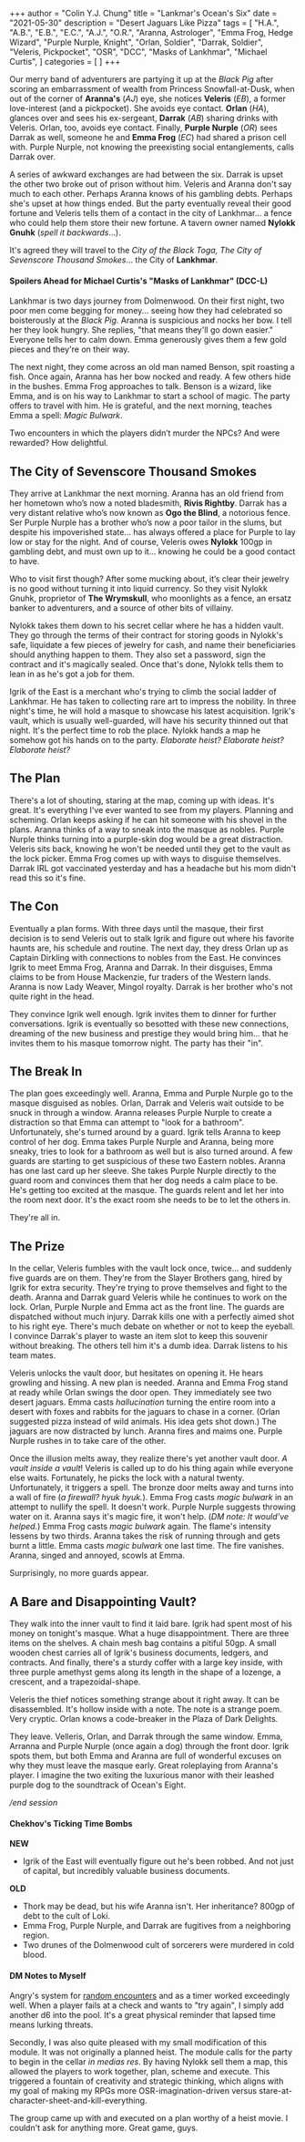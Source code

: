 +++
author = "Colin Y.J. Chung"
title = "Lankmar's Ocean's Six"
date = "2021-05-30"
description = "Desert Jaguars Like Pizza"
tags = [
    "H.A.",
    "A.B.",
    "E.B.",
    "E.C.",
    "A.J.",
    "O.R.",
    "Aranna, Astrologer",
    "Emma Frog, Hedge Wizard",
    "Purple Nurple, Knight",
    "Orlan, Soldier",
    "Darrak, Soldier",
    "Veleris, Pickpocket",
    "OSR",
    "DCC",
    "Masks of Lankhmar",
    "Michael Curtis",
]
categories = [
]
+++

Our merry band of adventurers are partying it up at the _Black Pig_ after scoring an embarrassment of wealth from Princess Snowfall-at-Dusk, when out of the corner of **Aranna's** (_AJ_) eye, she notices **Veleris** (_EB_), a former love-interest (and a pickpocket). She avoids eye contact. **Orlan** (_HA_), glances over and sees his ex-sergeant, **Darrak** (_AB_) sharing drinks with Veleris. Orlan, too, avoids eye contact. Finally, **Purple Nurple** (_OR_) sees Darrak as well, someone he and **Emma Frog** (_EC_) had shared a prison cell with. Purple Nurple, not knowing the preexisting social entanglements, calls Darrak over.

A series of awkward exchanges are had between the six. Darrak is upset the other two broke out of prison without him. Veleris and Aranna don't say much to each other. Perhaps Aranna knows of his gambling debts. Perhaps she's upset at how things ended. But the party eventually reveal their good fortune and Veleris tells them of a contact in the city of Lankhmar... a fence who could help them store their new fortune. A tavern owner named **Nylokk Gnuhk** (_spell it backwards_...).

It's agreed they will travel to the _City of the Black Toga, The City of Sevenscore Thousand Smokes_... the City of **Lankhmar**.

#### Spoilers Ahead for Michael Curtis's "Masks of Lankhmar" (DCC-L)

Lankhmar is two days journey from Dolmenwood. On their first night, two poor men come begging for money... seeing how they had celebrated so boisterously at the _Black Pig_. Aranna is suspicious and nocks her bow. I tell her they look hungry. She replies, "that means they'll go down easier." Everyone tells her to calm down. Emma generously gives them a few gold pieces and they're on their way.

The next night, they come across an old man named Benson, spit roasting a fish. Once again, Aranna has her bow nocked and ready. A few others hide in the bushes. Emma Frog approaches to talk. Benson is a wizard, like Emma, and is on his way to Lankhmar to start a school of magic. The party offers to travel with him. He is grateful, and the next morning, teaches Emma a spell: _Magic Bulwark_.

Two encounters in which the players didn’t murder the NPCs? And were rewarded? How delightful.

## The City of Sevenscore Thousand Smokes

They arrive at Lankhmar the next morning. Aranna has an old friend from her hometown who’s now a noted bladesmith, **Rivis Rightby**. Darrak has a very distant relative who’s now known as **Ogo the Blind**, a notorious fence. Ser Purple Nurple has a brother who’s now a poor tailor in the slums, but despite his impoverished state... has always offered a place for Purple to lay low or stay for the night. And of course, Veleris owes **Nylokk** 100gp in gambling debt, and must own up to it... knowing he could be a good contact to have.

Who to visit first though? After some mucking about, it’s clear their jewelry is no good without turning it into liquid currency. So they visit Nylokk Gnuhk, proprietor of **The Wrymskull**, who moonlights as a fence, an ersatz banker to adventurers, and a source of other bits of villainy.

Nylokk takes them down to his secret cellar where he has a hidden vault. They go through the terms of their contract for storing goods in Nylokk's safe, liquidate a few pieces of jewelry for cash, and name their beneficiaries should anything happen to them. They also set a password, sign the contract and it's magically sealed. Once that's done, Nylokk tells them to lean in as he's got a job for them.

Igrik of the East is a merchant who's trying to climb the social ladder of Lankhmar. He has taken to collecting rare art to impress the nobility. In three night's time, he will hold a masque to showcase his latest acquisition. Igrik's vault, which is usually well-guarded, will have his security thinned out that night. It's the perfect time to rob the place. Nylokk hands a map he somehow got his hands on to the party. _Elaborate heist? Elaborate heist? Elaborate heist?_ 

## The Plan

There's a lot of shouting, staring at the map, coming up with ideas. It's great. It's everything I've ever wanted to see from my players. Planning and scheming. Orlan keeps asking if he can hit someone with his shovel in the plans. Aranna thinks of a way to sneak into the masque as nobles. Purple Nurple thinks turning into a purple-skin dog would be a great distraction. Veleris sits back, knowing he won't be needed until they get to the vault as the lock picker. Emma Frog comes up with ways to disguise themselves. Darrak IRL got vaccinated yesterday and has a headache but his mom didn't read this so it's fine.

## The Con

Eventually a plan forms. With three days until the masque, their first decision is to send Veleris out to stalk Igrik and figure out where his favorite haunts are, his schedule and routine. The next day, they dress Orlan up as Captain Dirkling with connections to nobles from the East. He convinces Igrik to meet Emma Frog, Aranna and Darrak. In their disguises, Emma claims to be from House Mackenzie, fur traders of the Western lands. Aranna is now Lady Weaver, Mingol royalty. Darrak is her brother who's not quite right in the head.

They convince Igrik well enough. Igrik invites them to dinner for further conversations. Igrik is eventually so besotted with these new connections, dreaming of the new business and prestige they would bring him... that he invites them to his masque tomorrow night. The party has their "in".

## The Break In

The plan goes exceedingly well. Aranna, Emma and Purple Nurple go to the masque disguised as nobles. Orlan, Darrak and Veleris wait outside to be snuck in through a window. Aranna releases Purple Nurple to create a distraction so that Emma can attempt to "look for a bathroom". Unfortunately, she's turned around by a guard. Igrik tells Aranna to keep control of her dog. Emma takes Purple Nurple and Aranna, being more sneaky, tries to look for a bathroom as well but is also turned around. A few guards are starting to get suspicious of these two Eastern nobles. Aranna has one last card up her sleeve. She takes Purple Nurple directly to the guard room and convinces them that her dog needs  a calm place to be. He's getting too excited at the masque. The guards relent and let her into the room next door. It's the exact room she needs to be to let the others in.

They're all in.

## The Prize

In the cellar, Veleris fumbles with the vault lock once, twice... and suddenly five guards are on them. They're from the Slayer Brothers gang, hired by Igrik for extra security. They're trying to prove themselves and fight to the death. Aranna and Darrak guard Veleris while he continues to work on the lock. Orlan, Purple Nurple and Emma act as the front line. The guards are dispatched without much injury. Darrak kills one with a perfectly aimed shot to his right eye. There's much debate on whether or not to keep the eyeball. I convince Darrak's player to waste an item slot to keep this souvenir without breaking. The others tell him it's a dumb idea. Darrak listens to his team mates.

Veleris unlocks the vault door, but hesitates on opening it. He hears growling and hissing. A new plan is needed. Aranna and Emma Frog stand at ready while Orlan swings the door open. They immediately see two desert jaguars. Emma casts _hallucination_ turning the entire room into a desert with foxes and rabbits for the jaguars to chase in a corner. (Orlan suggested pizza instead of wild animals. His idea gets shot down.) The jaguars are now distracted by lunch. Aranna fires and maims one. Purple Nurple rushes in to take care of the other.

Once the illusion melts away, they realize there's yet another vault door. _A vault inside a vault_! Veleris is called up to do his thing again while everyone else waits. Fortunately, he picks the lock with a natural twenty. Unfortunately, it triggers a spell. The bronze door melts away and turns into a wall of fire (_a firewall? hyuk hyuk._). Emma Frog casts _magic bulwark_ in an attempt to nullify the spell. It doesn't work. Purple Nurple suggests throwing water on it. Aranna says it's magic fire, it won't help. (_DM note: It would've helped._) Emma Frog casts _magic bulwark_ again. The flame's intensity lessens by two thirds. Aranna takes the risk of running through and gets burnt a little. Emma casts _magic bulwark_ one last time. The fire vanishes. Aranna, singed and annoyed, scowls at Emma.

Surprisingly, no more guards appear.

## A Bare and Disappointing Vault?

They walk into the inner vault to find it laid bare. Igrik had spent most of his money on tonight's masque. What a huge disappointment. There are three items on the shelves. A chain mesh bag contains a pitiful 50gp. A small wooden chest carries all of Igrik's business documents, ledgers, and contracts. And finally, there's a sturdy coffer with a large key inside, with three purple amethyst gems along its length in the shape of a lozenge, a crescent, and a trapezoidal-shape.

Veleris the thief notices something strange about it right away. It can be disassembled. It's hollow inside with a note. The note is a strange poem. Very cryptic. Orlan knows a code-breaker in the Plaza of Dark Delights.

They leave. Velleris, Orlan, and Darrak through the same window. Emma, Arranna and Purple Nurple (once again a dog) through the front door. Igrik spots them, but both Emma and Aranna are full of wonderful excuses on why they must leave the masque early. Great roleplaying from Aranna's player. I imagine the two exiting the luxurious manor with their leashed purple dog to the soundtrack of Ocean's Eight.

_/end session_

#### Chekhov's Ticking Time Bombs

**NEW**

* Igrik of the East will eventually figure out he's been robbed. And not just of capital, but incredibly valuable business documents.

**OLD**

* Thork may be dead, but his wife Aranna isn't. Her inheritance? 800gp of debt to the cult of Loki.
* Emma Frog, Purple Nurple, and Darrak are fugitives from a neighboring region.
* Two drunes of the Dolmenwood cult of sorcerers were murdered in cold blood.

#### DM Notes to Myself

Angry's system for [random encounters](https://theangrygm.com/redesigning-random-encounters-1/) and as a timer worked exceedingly well. When a player fails at a check and wants to "try again", I simply add another d6 into the pool. It's a great physical reminder that lapsed time means lurking threats.

Secondly, I was also quite pleased with my small modification of this module. It was not originally a planned heist. The module calls for the party to begin in the cellar _in medias res_. By having Nylokk sell them a map, this allowed the players to work together, plan, scheme and execute. This triggered a fountain of creativity and strategic thinking, which aligns with my goal of making my RPGs more OSR-imagination-driven versus stare-at-character-sheet-and-kill-everything.

The group came up with and executed on a plan worthy of a heist movie. I couldn't ask for anything more. Great game, guys.
